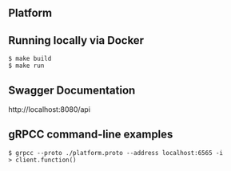 **Platform**
---

## Running locally via Docker

```
$ make build
$ make run
```

## Swagger Documentation
http://localhost:8080/api


## gRPCC command-line examples
```
$ grpcc --proto ./platform.proto --address localhost:6565 -i
> client.function()
```
